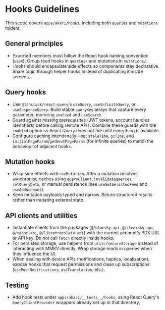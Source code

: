 # Hooks Guidelines

This scope covers `apps/akari/hooks`, including both `queries` and `mutations` folders.

## General principles
- Exported members must follow the React hook naming convention (`useX`). Group read hooks in `queries/` and mutations in `mutations/`.
- Hooks should encapsulate side effects so components stay declarative. Share logic through helper hooks instead of duplicating it inside screens.

## Query hooks
- Use `@tanstack/react-query`'s `useQuery`, `useInfiniteQuery`, or `useSuspenseQuery`. Build stable `queryKey` arrays that capture every parameter, mirroring `useFeed` and `useSearch`.
- Guard against missing prerequisites (JWT tokens, account handles, identifiers) before calling remote APIs. Combine these guards with the `enabled` option so React Query does not fire until everything is available.
- Configure caching intentionally—set `staleTime`, `gcTime`, and `initialPageParam`/`getNextPageParam` (for infinite queries) to match the behaviour of adjacent hooks.

## Mutation hooks
- Wrap side effects with `useMutation`. After a mutation resolves, synchronise caches using `queryClient.invalidateQueries`, `setQueryData`, or manual persistence (see `useSetSelectedFeed` and `useAddAccount`).
- Keep mutation payloads typed and narrow. Return structured results rather than mutating external state.

## API clients and utilities
- Instantiate clients from the packages (`@/bluesky-api`, `@/clearsky-api`, `@/tenor-api`, `@/libretranslate-api`) with the current account's PDS URL or API key. Do not call `fetch` directly inside hooks.
- For persisted storage, use helpers from `utils/secureStorage` instead of interacting with MMKV directly. Wrap storage reads in queries when they influence the UI.
- When dealing with device APIs (notifications, haptics, localisation), expose hooks that request permissions and clean up subscriptions (`usePushNotifications`, `useTranslation`, etc.).

## Testing
- Add hook tests under `apps/akari/__tests__/hooks`, using React Query's `QueryClientProvider` wrappers already set up in that directory.
